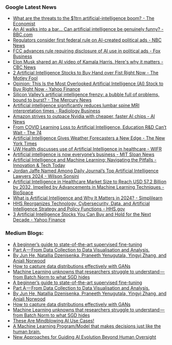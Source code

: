 ### Google Latest News
<!-- GOOGLE-NEWS-CONTENT:START -->

- [What are the threats to the $1trn artificial-intelligence boom? - The Economist](https://news.google.com/rss/articles/CBMia2h0dHBzOi8vd3d3LmVjb25vbWlzdC5jb20vYnVzaW5lc3MvMjAyNC8wNy8yOC93aGF0LWFyZS10aGUtdGhyZWF0cy10by10aGUtMXRybi1hcnRpZmljaWFsLWludGVsbGlnZW5jZS1ib29t0gEA?oc=5)
- [An AI walks into a bar... Can artificial intelligence be genuinely funny? - BBC.com](https://news.google.com/rss/articles/CBMiWmh0dHBzOi8vd3d3LmJiYy5jb20vZnV0dXJlL2FydGljbGUvMjAyNDA3MjQtY2FuLWFydGlmaWNpYWwtaW50ZWxsaWdlbmNlLWJlLWdlbnVpbmVseS1mdW5uedIBAA?oc=5)
- [Regulators consider first federal rule on AI-created political ads - NBC News](https://news.google.com/rss/articles/CBMiZWh0dHBzOi8vd3d3Lm5iY25ld3MuY29tL3BvbGl0aWNzLzIwMjQtZWxlY3Rpb24vZmlyc3QtZmVkZXJhbC1ydWxlLWFpLWNyZWF0ZWQtcG9saXRpY2FsLWFkcy1yY25hMTYzOTQ50gEraHR0cHM6Ly93d3cubmJjbmV3cy5jb20vbmV3cy9hbXAvcmNuYTE2Mzk0OQ?oc=5)
- [FCC advances rule requiring disclosure of AI use in political ads - Fox Business](https://news.google.com/rss/articles/CBMiYGh0dHBzOi8vd3d3LmZveGJ1c2luZXNzLmNvbS9wb2xpdGljcy9mY2MtYWR2YW5jZXMtcnVsZS1yZXF1aXJpbmctZGlzY2xvc3VyZS1haS11c2UtcG9saXRpY2FsLWFkc9IBZGh0dHBzOi8vd3d3LmZveGJ1c2luZXNzLmNvbS9wb2xpdGljcy9mY2MtYWR2YW5jZXMtcnVsZS1yZXF1aXJpbmctZGlzY2xvc3VyZS1haS11c2UtcG9saXRpY2FsLWFkcy5hbXA?oc=5)
- [Elon Musk shared an AI video of Kamala Harris. Here's why it matters - CBC News](https://news.google.com/rss/articles/CBMiTmh0dHBzOi8vd3d3LmNiYy5jYS9uZXdzL3dvcmxkL2Vsb24tbXVzay1kZWVwZmFrZS1rYW1hbGEtaGFycmlzLXZpZGVvLTEuNzI3ODkxMdIBIGh0dHBzOi8vd3d3LmNiYy5jYS9hbXAvMS43Mjc4OTEx?oc=5)
- [2 Artificial Intelligence Stocks to Buy Hand over Fist Right Now - The Motley Fool](https://news.google.com/rss/articles/CBMiXGh0dHBzOi8vd3d3LmZvb2wuY29tL2ludmVzdGluZy8yMDI0LzA3LzI5LzItYXJ0aWZpY2lhbC1pbnRlbGxpZ2VuY2Utc3RvY2tzLXRvLWJ1eS1oYW5kLW92ZXIv0gEA?oc=5)
- [Opinion: This Is the Most Overlooked Artificial Intelligence (AI) Stock to Buy Right Now - Yahoo Finance](https://news.google.com/rss/articles/CBMiXWh0dHBzOi8vZmluYW5jZS55YWhvby5jb20vbmV3cy9vcGluaW9uLW1vc3Qtb3Zlcmxvb2tlZC1hcnRpZmljaWFsLWludGVsbGlnZW5jZS0yMjM3MDAzNDYuaHRtbNIBAA?oc=5)
- [Silicon Valley’s artificial intelligence frenzy: a bubble full of problems, bound to burst? - The Mercury News](https://news.google.com/rss/articles/CBMif2h0dHBzOi8vd3d3Lm1lcmN1cnluZXdzLmNvbS8yMDI0LzA3LzI4L3NpbGljb24tdmFsbGV5cy1hcnRpZmljaWFsLWludGVsbGlnZW5jZS1mcmVuenktYS1idWJibGUtZnVsbC1vZi1wcm9ibGVtcy1ib3VuZC10by1idXJzdC_SAYMBaHR0cHM6Ly93d3cubWVyY3VyeW5ld3MuY29tLzIwMjQvMDcvMjgvc2lsaWNvbi12YWxsZXlzLWFydGlmaWNpYWwtaW50ZWxsaWdlbmNlLWZyZW56eS1hLWJ1YmJsZS1mdWxsLW9mLXByb2JsZW1zLWJvdW5kLXRvLWJ1cnN0L2FtcC8?oc=5)
- [Artificial intelligence significantly reduces lumbar spine MRI interpretation times - Radiology Business](https://news.google.com/rss/articles/CBMikAFodHRwczovL3JhZGlvbG9neWJ1c2luZXNzLmNvbS90b3BpY3MvYXJ0aWZpY2lhbC1pbnRlbGxpZ2VuY2UvYXJ0aWZpY2lhbC1pbnRlbGxpZ2VuY2Utc2lnbmlmaWNhbnRseS1yZWR1Y2VzLWx1bWJhci1zcGluZS1tcmktaW50ZXJwcmV0YXRpb24tdGltZXPSAQA?oc=5)
- [Amazon strives to outpace Nvidia with cheaper, faster AI chips - AI News](https://news.google.com/rss/articles/CBMiZ2h0dHBzOi8vd3d3LmFydGlmaWNpYWxpbnRlbGxpZ2VuY2UtbmV3cy5jb20vbmV3cy9hbWF6b24tc3RyaXZlcy1vdXRwYWNlLW52aWRpYS1jaGVhcGVyLWZhc3Rlci1haS1jaGlwcy_SAQA?oc=5)
- [From COVID Learning Loss to Artificial Intelligence, Education R&D Can’t Wait - The 74](https://news.google.com/rss/articles/CBMicGh0dHBzOi8vd3d3LnRoZTc0bWlsbGlvbi5vcmcvYXJ0aWNsZS9mcm9tLWNvdmlkLWxlYXJuaW5nLWxvc3MtdG8tYXJ0aWZpY2lhbC1pbnRlbGxpZ2VuY2UtZWR1Y2F0aW9uLXJkLWNhbnQtd2FpdC_SAQA?oc=5)
- [Artificial Intelligence Gives Weather Forecasters a New Edge - The New York Times](https://news.google.com/rss/articles/CBMiWWh0dHBzOi8vd3d3Lm55dGltZXMuY29tL2ludGVyYWN0aXZlLzIwMjQvMDcvMjkvc2NpZW5jZS9haS13ZWF0aGVyLWZvcmVjYXN0LWh1cnJpY2FuZS5odG1s0gEA?oc=5)
- [UW Health discusses use of Artificial Intelligence in healthcare - WIFR](https://news.google.com/rss/articles/CBMiW2h0dHBzOi8vd3d3LndpZnIuY29tLzIwMjQvMDcvMjkvdXctaGVhbHRoLWRpc2N1c3Nlcy11c2UtYXJ0aWZpY2lhbC1pbnRlbGxpZ2VuY2UtaGVhbHRoY2FyZS_SAWpodHRwczovL3d3dy53aWZyLmNvbS8yMDI0LzA3LzI5L3V3LWhlYWx0aC1kaXNjdXNzZXMtdXNlLWFydGlmaWNpYWwtaW50ZWxsaWdlbmNlLWhlYWx0aGNhcmUvP291dHB1dFR5cGU9YW1w?oc=5)
- [Artificial intelligence is now everyone’s business - MIT Sloan News](https://news.google.com/rss/articles/CBMiXGh0dHBzOi8vbWl0c2xvYW4ubWl0LmVkdS9pZGVhcy1tYWRlLXRvLW1hdHRlci9hcnRpZmljaWFsLWludGVsbGlnZW5jZS1ub3ctZXZlcnlvbmVzLWJ1c2luZXNz0gEA?oc=5)
- [Artificial Intelligence and Machine Learning: Navigating the Pitfalls - Innovation & Tech Today](https://news.google.com/rss/articles/CBMiX2h0dHBzOi8vaW5ub3RlY2h0b2RheS5jb20vYXJ0aWZpY2lhbC1pbnRlbGxpZ2VuY2UtYW5kLW1hY2hpbmUtbGVhcm5pbmctbmF2aWdhdGluZy10aGUtcGl0ZmFsbHMv0gEA?oc=5)
- [Jordan Jaffe Named Among Daily Journal’s Top Artificial Intelligence Lawyers 2024 - Wilson Sonsini](https://news.google.com/rss/articles/CBMidmh0dHBzOi8vd3d3LndzZ3IuY29tL2VuL2luc2lnaHRzL2pvcmRhbi1qYWZmZS1uYW1lZC1hbW9uZy1kYWlseS1qb3VybmFscy10b3AtYXJ0aWZpY2lhbC1pbnRlbGxpZ2VuY2UtbGF3eWVycy0yMDI0Lmh0bWzSAQA?oc=5)
- [Artificial Intelligence in Healthcare Market Size to Reach USD 57.2 Billion by 2032, Impelled by Advancements in Machine Learning Techniques - BioSpace](https://news.google.com/rss/articles/CBMipAFodHRwczovL3d3dy5iaW9zcGFjZS5jb20vYXJ0aWZpY2lhbC1pbnRlbGxpZ2VuY2UtaW4taGVhbHRoY2FyZS1tYXJrZXQtc2l6ZS10by1yZWFjaC11c2QtNTctMi1iaWxsaW9uLWJ5LTIwMzItaW1wZWxsZWQtYnktYWR2YW5jZW1lbnRzLWluLW1hY2hpbmUtbGVhcm5pbmctdGVjaG5pcXVlc9IBAA?oc=5)
- [What is Artificial Intelligence and Why It Matters in 2024? - Simplilearn](https://news.google.com/rss/articles/CBMiZmh0dHBzOi8vd3d3LnNpbXBsaWxlYXJuLmNvbS90dXRvcmlhbHMvYXJ0aWZpY2lhbC1pbnRlbGxpZ2VuY2UtdHV0b3JpYWwvd2hhdC1pcy1hcnRpZmljaWFsLWludGVsbGlnZW5jZdIBAA?oc=5)
- [HHS Reorganizes Technology, Cybersecurity, Data, and Artificial Intelligence Strategy and Policy Functions - HHS.gov](https://news.google.com/rss/articles/CBMijgFodHRwczovL3d3dy5oaHMuZ292L2Fib3V0L25ld3MvMjAyNC8wNy8yNS9oaHMtcmVvcmdhbml6ZXMtdGVjaG5vbG9neS1jeWJlcnNlY3VyaXR5LWRhdGEtYXJ0aWZpY2lhbC1pbnRlbGxpZ2VuY2Utc3RyYXRlZ3ktcG9saWN5LWZ1bmN0aW9ucy5odG1s0gEA?oc=5)
- [3 Artificial Intelligence Stocks You Can Buy and Hold for the Next Decade - Yahoo Finance](https://news.google.com/rss/articles/CBMiUmh0dHBzOi8vZmluYW5jZS55YWhvby5jb20vbmV3cy8zLWFydGlmaWNpYWwtaW50ZWxsaWdlbmNlLXN0b2Nrcy1idXktMTA1MDAwMDY5Lmh0bWzSAQA?oc=5)<!-- GOOGLE-NEWS-CONTENT:END -->

### Medium Blogs:
<!-- MEDIUM-CONTENT:START -->

- [A beginner’s guide to state-of-the-art supervised fine-tuning](https://medium.com/towards-data-science/fine-tune-llama-3-1-ultra-efficiently-with-unsloth-7196c7165bab?source=topic_portal_recommended_stories---------0-84----------machine_learning----------226e475d_e3a8_4335_b6c0_7a8d655239e5-------)
- [Part A — From Data Collection to Data Visualisation and Analysis.](https://medium.com/ai-advances/0-2a-embedded-ai-exploratory-data-analysis-eda-907d46bd7c2d?source=topic_portal_recommended_stories---------1-107----------machine_learning----------226e475d_e3a8_4335_b6c0_7a8d655239e5-------)
- [By Jun He, Natallia Dzenisenka, Praneeth Yenugutala, Yingyi Zhang, and Anjali Norwood](https://medium.com/netflix-techblog/maestro-netflixs-workflow-orchestrator-ee13a06f9c78?source=topic_portal_recommended_stories---------2-85----------machine_learning----------226e475d_e3a8_4335_b6c0_7a8d655239e5-------)
- [How to capture data distributions effectively with GANs](https://medium.com/towards-data-science/a-simple-regularization-for-your-gans-12ea2cd168e?source=topic_portal_recommended_stories---------3-84----------machine_learning----------226e475d_e3a8_4335_b6c0_7a8d655239e5-------)
- [Machine Learning unknowns that researchers struggle to understand — from Batch Norm to what SGD hides](https://medium.com/towards-data-science/what-we-still-dont-understand-about-machine-learning-699e0002a057?source=topic_portal_recommended_stories---------4-107----------machine_learning----------226e475d_e3a8_4335_b6c0_7a8d655239e5-------)
- [A beginner’s guide to state-of-the-art supervised fine-tuning](https://medium.com/towards-data-science/fine-tune-llama-3-1-ultra-efficiently-with-unsloth-7196c7165bab?source=topic_portal_recommended_stories---------0-84----------machine_learning----------226e475d_e3a8_4335_b6c0_7a8d655239e5-------)
- [Part A — From Data Collection to Data Visualisation and Analysis.](https://medium.com/ai-advances/0-2a-embedded-ai-exploratory-data-analysis-eda-907d46bd7c2d?source=topic_portal_recommended_stories---------1-107----------machine_learning----------226e475d_e3a8_4335_b6c0_7a8d655239e5-------)
- [By Jun He, Natallia Dzenisenka, Praneeth Yenugutala, Yingyi Zhang, and Anjali Norwood](https://medium.com/netflix-techblog/maestro-netflixs-workflow-orchestrator-ee13a06f9c78?source=topic_portal_recommended_stories---------2-85----------machine_learning----------226e475d_e3a8_4335_b6c0_7a8d655239e5-------)
- [How to capture data distributions effectively with GANs](https://medium.com/towards-data-science/a-simple-regularization-for-your-gans-12ea2cd168e?source=topic_portal_recommended_stories---------3-84----------machine_learning----------226e475d_e3a8_4335_b6c0_7a8d655239e5-------)
- [Machine Learning unknowns that researchers struggle to understand — from Batch Norm to what SGD hides](https://medium.com/towards-data-science/what-we-still-dont-understand-about-machine-learning-699e0002a057?source=topic_portal_recommended_stories---------4-107----------machine_learning----------226e475d_e3a8_4335_b6c0_7a8d655239e5-------)
- [These Are Mindblowing AI Use Cases!](https://medium.com/the-generator/top-20-gpt-4o-use-cases-that-actually-improve-your-everyday-life-c136f2c802d2?source=topic_portal_recommended_stories---------5-85----------machine_learning----------226e475d_e3a8_4335_b6c0_7a8d655239e5-------)
- [A Machine Learning Program/Model that makes decisions just like the human brain.](https://medium.com/@muhammadrkhan272/the-theory-on-neural-networks-113d8e1da05e?source=topic_portal_recommended_stories---------6-84----------machine_learning----------226e475d_e3a8_4335_b6c0_7a8d655239e5-------)
- [New Approaches for Guiding AI Evolution Beyond Human Oversight](https://medium.com/gitconnected/beyond-human-feedback-how-to-teach-a-genial-ai-student-62140cbb58fc?source=topic_portal_recommended_stories---------7-107----------machine_learning----------226e475d_e3a8_4335_b6c0_7a8d655239e5-------)<!-- MEDIUM-CONTENT:END -->
